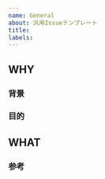 ```yaml
---
name: General
about: 汎用Issueテンプレート
title:
labels:
---
```


## WHY

### 背景

<!-- そもそもどういった話(5W1H)からこの話があるのか？ -->

### 目的

<!-- e.g. 明らかしたいこと・整理したいことは何か -->
<!-- e.g. どういう状態になることを目指すのか -->
<!-- e.g. ビジネス上のどういう利益に結びつくのか -->

## WHAT

<!-- 実行内容 / 実験する手法 / 調査・整理する内容 / アウトプットイメージ / 今後のAction など(Issueによって記述内容異なる) -->

### 参考

<!-- e.g. 実装のPull Request -->
<!-- e.g. 背景となる課題が生まれた / 関連する課題を解決したリンクなど -->
<!-- e.g. 目的について世の中での対応内容等 -->

<!---
参照: [元Wantedly坂部さん - 良いIssueの書き方](https://paper.dropbox.com/doc/Issue--l4KCtyTc3i1401HKsO1cg )
-->
